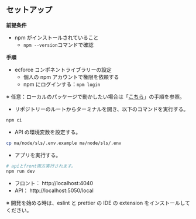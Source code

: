 ## セットアップ

**前提条件**

- npm がインストールされていること
  - `npm --version`コマンドで確認

**手順**

- ecforce コンポネントライブラリーの設定
  - 個人の npm アカウントで権限を依頼する
  - npm にログインする：`npm login`

※ 任意：ローカルのパッケージで動かしたい場合は「[こちら](https://www.notion.so/bb1fabefea564718ae324ef0987969a0?v=83c6efebb5504d2e8e2b6ac861972f63&p=d56f68aec3644c99b07878c7220188c3&pm=s)」の手順を参照。

- リポジトリーのルートからターミナルを開き、以下のコマンドを実行する。

```bash
npm ci
```

- API の環境変数を設定する。

```bash
cp ma/node/sls/.env.example ma/node/sls/.env
```

- アプリを実行する。

```bash
# apiとfront両方実行されます。
npm run dev
```

- フロント： http://localhost:4040
- API： http://localhost:5050/local

※ 開発を始める時は、eslint と prettier の IDE の extension をインストールしてください。
